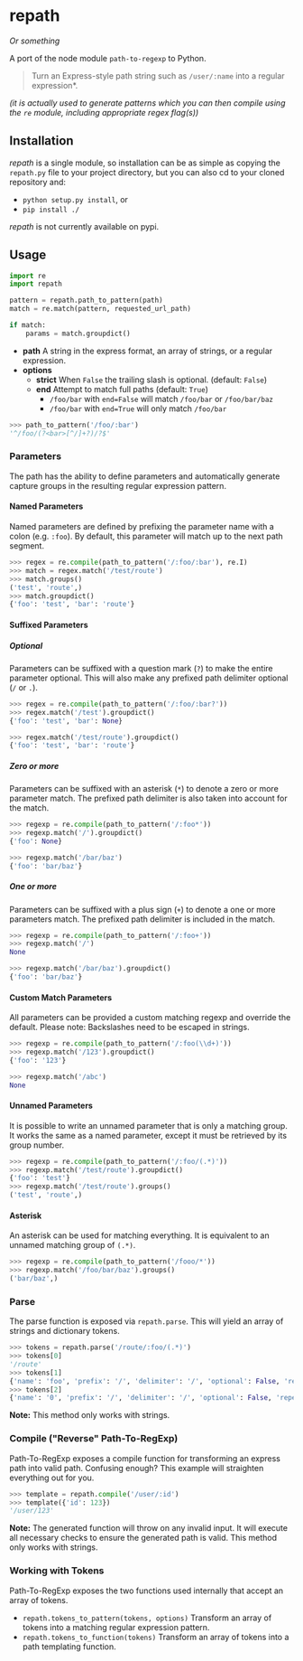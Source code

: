 # repath

*Or something*

A port of the node module `path-to-regexp` to Python.

> Turn an Express-style path string such as `/user/:name` into a
> regular expression*.

*(it is actually used to generate patterns which you can then compile using the
`re` module, including appropriate regex flag(s))*

## Installation

*repath* is a single module, so installation can be as simple as copying the
`repath.py` file to your project directory, but you can also cd to your cloned
repository and:

* `python setup.py install`, or
* `pip install ./`

*repath* is not currently available on pypi.


## Usage

```python
import re
import repath

pattern = repath.path_to_pattern(path)
match = re.match(pattern, requested_url_path)

if match:
    params = match.groupdict()
```

- **path** A string in the express format, an array of strings, or a regular expression.
- **options**
    - **strict** When `False` the trailing slash is optional. (default: `False`)
    - **end** Attempt to match full paths (default: `True`)
        - `/foo/bar` with `end=False` will match `/foo/bar` or `/foo/bar/baz`
        - `/foo/bar` with `end=True` will only match `/foo/bar`

```python
>>> path_to_pattern('/foo/:bar')
'^/foo/(?<bar>[^/]+?)/?$'
```

### Parameters

The path has the ability to define parameters and automatically generate capture
groups in the resulting regular expression pattern.

#### Named Parameters

Named parameters are defined by prefixing the parameter name with a colon (e.g.
`:foo`). By default, this parameter will match up to the next path segment.

```python
>>> regex = re.compile(path_to_pattern('/:foo/:bar'), re.I)
>>> match = regex.match('/test/route')
>>> match.groups()
('test', 'route',)
>>> match.groupdict()
{'foo': 'test', 'bar': 'route'}
```

#### Suffixed Parameters

##### Optional

Parameters can be suffixed with a question mark (`?`) to make the entire
parameter optional. This will also make any prefixed path delimiter optional
(`/` or `.`).

```python
>>> regex = re.compile(path_to_pattern('/:foo/:bar?'))
>>> regex.match('/test').groupdict()
{'foo': 'test', 'bar': None}

>>> regex.match('/test/route').groupdict()
{'foo': 'test', 'bar': 'route'}
```

##### Zero or more

Parameters can be suffixed with an asterisk (`*`) to denote a zero or more
parameter match. The prefixed path delimiter is also taken into account for the
match.

```python
>>> regexp = re.compile(path_to_pattern('/:foo*'))
>>> regexp.match('/').groupdict()
{'foo': None}

>>> regexp.match('/bar/baz')
{'foo': 'bar/baz'}
```

##### One or more

Parameters can be suffixed with a plus sign (`+`) to denote a one or more
parameters match. The prefixed path delimiter is included in the match.

```python
>>> regexp = re.compile(path_to_pattern('/:foo+'))
>>> regexp.match('/')
None

>>> regexp.match('/bar/baz').groupdict()
{'foo': 'bar/baz'}
```

#### Custom Match Parameters

All parameters can be provided a custom matching regexp and override the
default. Please note: Backslashes need to be escaped in strings.

```python
>>> regexp = re.compile(path_to_pattern('/:foo(\\d+)'))
>>> regexp.match('/123').groupdict()
{'foo': '123'}

>>> regexp.match('/abc')
None
```

#### Unnamed Parameters

It is possible to write an unnamed parameter that is only a matching group. It
works the same as a named parameter, except it must be retrieved by its group
number.

```python
>>> regexp = re.compile(path_to_pattern('/:foo/(.*)'))
>>> regexp.match('/test/route').groupdict()
{'foo': 'test'}
>>> regexp.match('/test/route').groups()
('test', 'route',)
```

#### Asterisk

An asterisk can be used for matching everything. It is equivalent to an unnamed
matching group of `(.*)`.

```python
>>> regexp = re.compile(path_to_pattern('/fooo/*'))
>>> regexp.match('/foo/bar/baz').groups()
('bar/baz',)
```

### Parse

The parse function is exposed via `repath.parse`. This will yield an array of
strings and dictionary tokens.

```python
>>> tokens = repath.parse('/route/:foo/(.*)')
>>> tokens[0]
'/route'
>>> tokens[1]
{'name': 'foo', 'prefix': '/', 'delimiter': '/', 'optional': False, 'repeat': False, 'pattern': '[^/]+?'}
>>> tokens[2]
{'name': '0', 'prefix': '/', 'delimiter': '/', 'optional': False, 'repeat': False, 'pattern': '.*'}
```

**Note:** This method only works with strings.

### Compile ("Reverse" Path-To-RegExp)

Path-To-RegExp exposes a compile function for transforming an express path into
valid path. Confusing enough? This example will straighten everything out for
you.

```python
>>> template = repath.compile('/user/:id')
>>> template({'id': 123})
'/user/123'
```

**Note:** The generated function will throw on any invalid input. It will
execute all necessary checks to ensure the generated path is valid. This method
only works with strings.

### Working with Tokens

Path-To-RegExp exposes the two functions used internally that accept an array of
tokens.

* `repath.tokens_to_pattern(tokens, options)` Transform an array of tokens into
a matching regular expression pattern.
* `repath.tokens_to_function(tokens)` Transform an array of tokens into a path
templating function.
